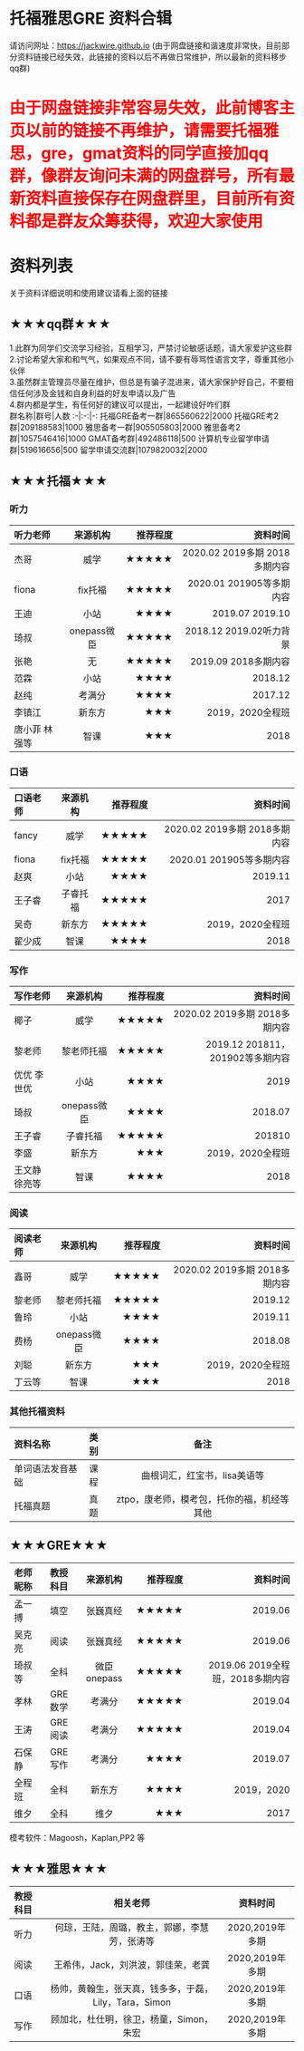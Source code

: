 # 托福雅思GRE 资料合辑

请访问网址：https://jackwire.github.io (由于网盘链接和谐速度非常快，目前部分资料链接已经失效，此链接的资料以后不再做日常维护，所以最新的资料移步qq群)

# <label style="color:red">由于网盘链接非常容易失效，此前博客主页以前的链接不再维护，请需要托福雅思，gre，gmat资料的同学直接加qq群，像群友询问未满的网盘群号，所有最新资料直接保存在网盘群里，目前所有资料都是群友众筹获得，欢迎大家使用</label>

# 资料列表
关于资料详细说明和使用建议请看上面的链接

## ★★★qq群★★★
1.此群为同学们交流学习经验，互相学习，严禁讨论敏感话题，请大家爱护这些群 </br>
2.讨论希望大家和和气气，如果观点不同，请不要有辱骂性语言文字，尊重其他小伙伴 </br>
3.虽然群主管理员尽量在维护，但总是有骗子混进来，请大家保护好自己，不要相信任何涉及金钱和自身利益的好友申请以及广告 </br>
4.群内都是学生，有任何好的建议可以提出，一起建设好咋们群 </br>
群名称|群号|人数
:-|:-:|-:
托福GRE备考一群|865560622|2000
托福GRE考2群|209188583|1000
雅思备考一群|905505803|2000
雅思备考2群|1057546416|1000
GMAT备考群|492486118|500
计算机专业留学申请群|519616656|500
留学申请交流群|1079820032|2000

## ★★★托福★★★
### 听力
听力老师|来源机构|推荐程度|资料时间
:-|:-:|-:|-:
杰哥|威学|★★★★★|2020.02 2019多期 2018多期内容
fiona|fix托福|★★★★★|2020.01 201905等多期内容
王迪|小站|★★★★|2019.07 2019.10
琦叔|onepass微臣|★★★★★|2018.12 2019.02听力背景
张艳|无|★★★★★|2019.09 2018多期内容
范霖|小站|★★★★|2018.12
赵纯|考满分|★★★★|2017.12
李镇江|新东方|★★★|2019，2020全程班
唐小菲 林强等|智课|★★★|2018

### 口语
口语老师|来源机构|推荐程度|资料时间
:-|:-:|-:|-:
fancy|威学|★★★★★|2020.02 2019多期 2018多期内容
fiona|fix托福|★★★★★|2020.01 201905等多期内容
赵爽|小站|★★★★|2019.11 
王子睿|子睿托福|★★★★★|2017
吴奇|新东方|★★★★★|2019，2020全程班
翟少成|智课|★★★★|2018

### 写作
写作老师|来源机构|推荐程度|资料时间
:-|:-:|-:|-:
椰子|威学|★★★★★|2020.02 2019多期 2018多期内容
黎老师|黎老师托福|★★★★★|2019.12 201811，201902等多期内容
优优 李世优|小站|★★★★|2019 
琦叔|onepass微臣|★★★★|2018.07
王子睿|子睿托福|★★★★★|201810
李盛|新东方|★★★|2019，2020全程班
王文静 徐亮等|智课|★★★★|2018

### 阅读
阅读老师|来源机构|推荐程度|资料时间
:-|:-:|-:|-:
鑫哥|威学|★★★★★|2020.02 2019多期 2018多期内容
黎老师|黎老师托福|★★★★★|2019.12 
鲁玲|小站|★★★★|2019.11 
费杨|onepass微臣|★★★★|2018.08
刘聪|新东方|★★★|2019，2020全程班
丁云等|智课|★★★|2018

### 其他托福资料
资料名称|类别|备注
:-|:-|:-:
单词语法发音基础|课程|曲根词汇，红宝书，lisa美语等
托福真题|真题|ztpo，康老师，模考包，托你的福，机经等其他


## ★★★GRE★★★
老师昵称|教授科目|来源机构|推荐程度|资料时间
:-|:-:|:-:|-:|-:
孟一搏|填空|张巍真经|★★★★★|2019.06
吴克亮|阅读|张巍真经|★★★★★|2019.06
琦叔等|全科|微臣onepass|★★★★★|2019.06 2019全程班，2018多期内容
孝林|GRE数学|考满分|★★★★★|2019.04
王涛|GRE阅读|考满分|★★★★★|2019.04
石保静|GRE写作|考满分|★★★★|2019.07
全程班|全科|新东方|★★★★|2019，2020
维夕|全科|维夕|★★★|2017

模考软件：Magoosh，Kaplan,PP2 等

## ★★★雅思★★★
教授科目|相关老师|资料时间
:-|:-:|:-:
听力|何琼，王陆，周璐，教主，郭娜，李慧芳，张涛等 | 2020,2019年多期
阅读|王希伟，Jack，刘洪波，郭佳荣，老龚 | 2020,2019年多期
口语|杨帅，黄翰生，张天真，钱多多，于磊，Lily，Tara，Simon | 2020,2019年多期
写作|顾加北，杜仕明，徐卫，杨童，Simon，朱宏 | 2020,2019年多期
